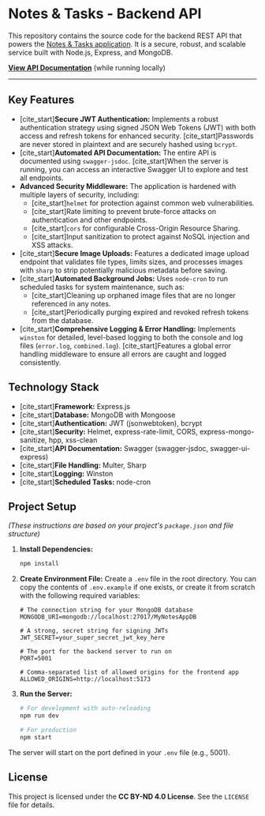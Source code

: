 # Notes & Tasks - Backend API

This repository contains the source code for the backend REST API that powers the [Notes & Tasks application](https://github.com/your-username/your-frontend-repo). It is a secure, robust, and scalable service built with Node.js, Express, and MongoDB.

**[View API Documentation](http://localhost:5001/api-docs)** (while running locally)

---

## Key Features

* [cite_start]**Secure JWT Authentication:** Implements a robust authentication strategy using signed JSON Web Tokens (JWT) with both access and refresh tokens for enhanced security. [cite_start]Passwords are never stored in plaintext and are securely hashed using `bcrypt`.
* [cite_start]**Automated API Documentation:** The entire API is documented using `swagger-jsdoc`. [cite_start]When the server is running, you can access an interactive Swagger UI to explore and test all endpoints.
* **Advanced Security Middleware:** The application is hardened with multiple layers of security, including:
    * [cite_start]`helmet` for protection against common web vulnerabilities.
    * [cite_start]Rate limiting to prevent brute-force attacks on authentication and other endpoints.
    * [cite_start]`cors` for configurable Cross-Origin Resource Sharing.
    * [cite_start]Input sanitization to protect against NoSQL injection and XSS attacks.
* [cite_start]**Secure Image Uploads:** Features a dedicated image upload endpoint that validates file types, limits sizes, and processes images with `sharp` to strip potentially malicious metadata before saving.
* [cite_start]**Automated Background Jobs:** Uses `node-cron` to run scheduled tasks for system maintenance, such as:
    * [cite_start]Cleaning up orphaned image files that are no longer referenced in any notes.
    * [cite_start]Periodically purging expired and revoked refresh tokens from the database.
* [cite_start]**Comprehensive Logging & Error Handling:** Implements `winston` for detailed, level-based logging to both the console and log files (`error.log`, `combined.log`). [cite_start]Features a global error handling middleware to ensure all errors are caught and logged consistently.

## Technology Stack

* [cite_start]**Framework:** Express.js 
* [cite_start]**Database:** MongoDB with Mongoose 
* [cite_start]**Authentication:** JWT (jsonwebtoken), bcrypt 
* [cite_start]**Security:** Helmet, express-rate-limit, CORS, express-mongo-sanitize, hpp, xss-clean 
* [cite_start]**API Documentation:** Swagger (swagger-jsdoc, swagger-ui-express) 
* [cite_start]**File Handling:** Multer, Sharp 
* [cite_start]**Logging:** Winston 
* [cite_start]**Scheduled Tasks:** node-cron 

## Project Setup

*(These instructions are based on your project's `package.json` and file structure)*

1.  **Install Dependencies:**
    ```bash
    npm install
    ```

2.  **Create Environment File:**
    Create a `.env` file in the root directory. You can copy the contents of `.env.example` if one exists, or create it from scratch with the following required variables:

    ```env
    # The connection string for your MongoDB database
    MONGODB_URI=mongodb://localhost:27017/MyNotesAppDB

    # A strong, secret string for signing JWTs
    JWT_SECRET=your_super_secret_jwt_key_here

    # The port for the backend server to run on
    PORT=5001

    # Comma-separated list of allowed origins for the frontend app
    ALLOWED_ORIGINS=http://localhost:5173
    ```

3.  **Run the Server:**
    ```bash
    # For development with auto-reloading
    npm run dev

    # For production
    npm start
    ```
The server will start on the port defined in your `.env` file (e.g., 5001).

## License

This project is licensed under the **CC BY-ND 4.0 License**. See the `LICENSE` file for details.